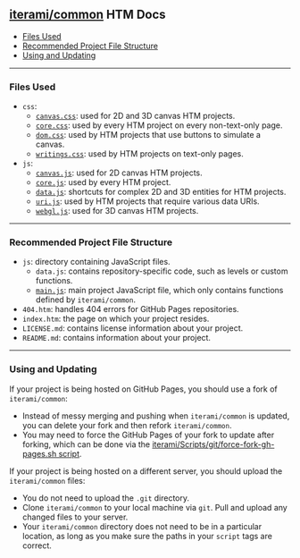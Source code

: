 [iterami/common](https://github.com/iterami/common) HTM Docs
------------------------------------------------------------

* [Files Used](#files-used)
* [Recommended Project File Structure](#recommended-project-file-structure)
* [Using and Updating](#using-and-updating)

---

### Files Used
* `css`:
  * [`canvas.css`](https://github.com/iterami/Docs.htm/blob/gh-pages/common/css/canvas.md): used for 2D and 3D canvas HTM projects.
  * [`core.css`](https://github.com/iterami/Docs.htm/blob/gh-pages/common/css/core.md): used by every HTM project on every non-text-only page.
  * [`dom.css`](https://github.com/iterami/Docs.htm/blob/gh-pages/common/css/dom.md): used by HTM projects that use buttons to simulate a canvas.
  * [`writings.css`](https://github.com/iterami/Docs.htm/blob/gh-pages/common/css/writings.md): used by HTM projects on text-only pages.
* `js`:
  * [`canvas.js`](https://github.com/iterami/Docs.htm/blob/gh-pages/common/js/canvas.md): used for 2D canvas HTM projects.
  * [`core.js`](https://github.com/iterami/Docs.htm/blob/gh-pages/common/js/core.md): used by every HTM project.
  * [`data.js`](https://github.com/iterami/Docs.htm/blob/gh-pages/common/js/data.md): shortcuts for complex 2D and 3D entities for HTM projects.
  * [`uri.js`](https://github.com/iterami/Docs.htm/blob/gh-pages/common/js/uri.md): used by HTM projects that require various data URIs.
  * [`webgl.js`](https://github.com/iterami/Docs.htm/blob/gh-pages/common/js/webgl.md): used for 3D canvas HTM projects.

---

### Recommended Project File Structure
* `js`: directory containing JavaScript files.
  * `data.js`: contains repository-specific code, such as levels or custom functions.
  * [`main.js`](https://github.com/iterami/Docs.htm/blob/gh-pages/common/js/main.md): main project JavaScript file, which only contains functions defined by `iterami/common`.
* `404.htm`: handles 404 errors for GitHub Pages repositories.
* `index.htm`: the page on which your project resides.
* `LICENSE.md`: contains license information about your project.
* `README.md`: contains information about your project.

---

### Using and Updating
If your project is being hosted on GitHub Pages, you should use a fork of `iterami/common`:
* Instead of messy merging and pushing when `iterami/common` is updated, you can delete your fork and then refork `iterami/common`.
* You may need to force the GitHub Pages of your fork to update after forking, which can be done via the [iterami/Scripts/git/force-fork-gh-pages.sh script](https://github.com/iterami/Scripts/blob/master/git/force-fork-gh-pages.sh).

If your project is being hosted on a different server, you should upload the `iterami/common` files:
* You do not need to upload the `.git` directory.
* Clone `iterami/common` to your local machine via `git`. Pull and upload any changed files to your server.
* Your `iterami/common` directory does not need to be in a particular location, as long as you make sure the paths in your `script` tags are correct.
